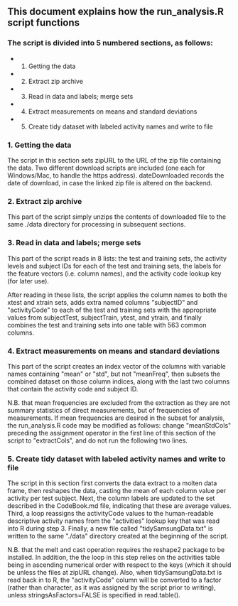 ## This document explains how the run_analysis.R script functions

### The script is divided into 5 numbered sections, as follows:
* 1. Getting the data
* 2. Extract zip archive
* 3. Read in data and labels; merge sets
* 4. Extract measurements on means and standard deviations
* 5. Create tidy dataset with labeled activity names and write to file

### 1. Getting the data
The script in this section sets zipURL to the URL of the zip file containing the data.
Two different download scripts are included (one each for Windows/Mac, to handle the https address).  dateDownloaded records the date of download, in case the linked zip file is altered on the backend.

### 2. Extract zip archive
This part of the script simply unzips the contents of downloaded file to the same ./data directory for processing in subsequent sections.

### 3. Read in data and labels; merge sets

This part of the script reads in 8 lists: the test and training sets, the activity levels and subject IDs for each of the test and training sets, the labels for the feature vectors (i.e. column names), and the activity code lookup key (for later use).

After reading in these lists, the script applies the column names to both the xtest and xtrain sets, adds extra named columns "subjectID" and "activityCode" to each of the test and training sets with the appropriate values from subjectTest, subjectTrain, ytest, and ytrain, and finally combines the test and training sets into one table with 563 common columns.

### 4. Extract measurements on means and standard deviations

This part of the script creates an index vector of the columns with variable names containing "mean" or "std", but not "meanFreq", then subsets the combined dataset on those column indices, along with the last two columns that contain the activity code and subject ID.

N.B. that mean frequencies are excluded from the extraction as they are not summary statistics of direct measurements, but of frequencies of measurements.  If mean frequencies are desired in the subset for analysis, the run_analysis.R code may be modified as follows: change "meanStdCols" preceding the assignment operator in the first line of this section of the script to "extractCols", and do not run the following two lines.

### 5. Create tidy dataset with labeled activity names and write to file

The script in this section first converts the data extract to a molten data frame, then reshapes the data, casting the mean of each column value per activity per test subject.  Next, the column labels are updated to the set described in the CodeBook.md file, indicating that these are average values.  Third, a loop reassigns the activityCode values to the human-readable descriptive activity names from the "activities" lookup key that was read into R during step 3.  Finally, a new file called "tidySamsungData.txt" is written to the same "./data" directory created at the beginning of the script.

N.B. that the melt and cast operation requires the reshape2 package to be installed.  In addition, the the loop in this step relies on the activities table being in ascending numerical order with respect to the keys (which it should be unless the files at zipURL change).  Also, when tidySamsungData.txt is read back in to R, the "activityCode" column will be converted to a factor (rather than character, as it was assigned by the script prior to writing), unless stringsAsFactors=FALSE is specified in read.table().
